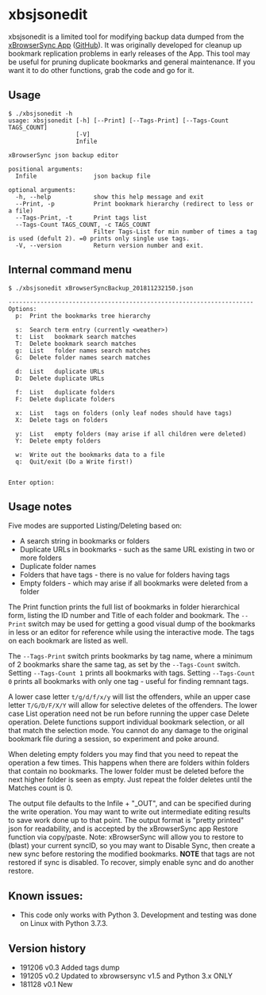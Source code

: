 # xbsjsonedit

xbsjsonedit is a limited tool for modifying backup data dumped from the 
[xBrowserSync App](https://www.xbrowsersync.org/) ([GitHub](https://github.com/xBrowserSync)).
It was originally developed for cleanup up bookmark replication problems in early releases 
of the App.  This tool may be useful for pruning duplicate bookmarks and general maintenance. 
If you want it to do other functions, grab the code and go for it.

## Usage
```
$ ./xbsjsonedit -h
usage: xbsjsonedit [-h] [--Print] [--Tags-Print] [--Tags-Count TAGS_COUNT]
                   [-V]
                   Infile

xBrowserSync json backup editor

positional arguments:
  Infile                json backup file

optional arguments:
  -h, --help            show this help message and exit
  --Print, -p           Print bookmark hierarchy (redirect to less or a file)
  --Tags-Print, -t      Print tags list
  --Tags-Count TAGS_COUNT, -c TAGS_COUNT
                        Filter Tags-List for min number of times a tag is used (defult 2). =0 prints only single use tags.
  -V, --version         Return version number and exit.
```

## Internal command menu
```
$ ./xbsjsonedit xBrowserSyncBackup_201811232150.json

---------------------------------------------------------------------
Options:
  p:  Print the bookmarks tree hierarchy

  s:  Search term entry (currently <weather>)
  t:  List   bookmark search matches
  T:  Delete bookmark search matches
  g:  List   folder names search matches
  G:  Delete folder names search matches

  d:  List   duplicate URLs
  D:  Delete duplicate URLs

  f:  List   duplicate folders
  F:  Delete duplicate folders

  x:  List   tags on folders (only leaf nodes should have tags)
  X:  Delete tags on folders

  y:  List   empty folders (may arise if all children were deleted)
  Y:  Delete empty folders
  
  w:  Write out the bookmarks data to a file
  q:  Quit/exit (Do a Write first!)


Enter option: 
```
## Usage notes
Five modes are supported Listing/Deleting based on:
- A search string in bookmarks or folders
- Duplicate URLs in bookmarks - such as the same URL existing in two or more folders
- Duplicate folder names
- Folders that have tags - there is no value for folders having tags
- Empty folders - which may arise if all bookmarks were deleted from a folder

The Print function prints the full list of bookmarks in folder hierarchical form, listing the ID number and Title of each folder and bookmark.  The `--Print` switch may be used for getting a good visual dump of the bookmarks in less or an editor for reference while using the interactive mode.  The tags on each bookmark are listed as well.

The `--Tags-Print` switch prints bookmarks by tag name, where a minimum of 2 bookmarks share the same tag, as set by the `--Tags-Count` switch.  Setting `--Tags-Count 1` prints all bookmarks with tags.  Setting `--Tags-Count 0` prints all bookmarks with only one tag - useful for finding remnant tags.

A lower case letter `t/g/d/f/x/y` will list the offenders, while an upper case letter 
`T/G/D/F/X/Y` will allow for selective deletes of the offenders. The lower case List operation
need not be run before running the upper case Delete operation.
Delete functions support individual bookmark selection, or all that match the selection mode.
You cannot do any damage to the original bookmark file during a session, so experiment and poke
around.

When deleting empty folders you may find that you need to repeat the operation a few times. 
This happens when there are folders within folders that contain no bookmarks.  The lower folder 
must be deleted before the next higher folder is seen as empty.  Just repeat the folder deletes 
until the Matches count is 0.

The output file defaults to the Infile + "_OUT", and can be specified during the write operation. 
You may want to write out intermediate editing results to save work done up to that point.
The output format is "pretty printed" json for readability, and is accepted by the 
xBrowserSync app Restore function via copy/paste.  Note: xBrowserSync will allow you to restore 
to (blast) your current
syncID, so you may want to Disable Sync, then create a new sync before restoring the modified bookmarks. **NOTE** that tags are not restored if sync is disabled.  To recover, simply enable sync and do another restore.



## Known issues:
- This code only works with Python 3.  Development and testing was done on Linux with Python 3.7.3.


## Version history

- 191206 v0.3   Added tags dump
- 191205 v0.2   Updated to xbrowsersync v1.5 and Python 3.x ONLY
- 181128 v0.1   New